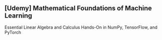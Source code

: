## [Udemy] Mathematical Foundations of Machine Learning
Essential Linear Algebra and Calculus Hands-On in NumPy, TensorFlow, and PyTorch
